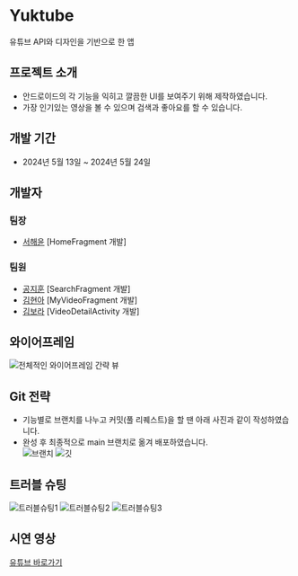 # Yuktube
유튜브 API와 디자인을 기반으로 한 앱

## 프로젝트 소개
* 안드로이드의 각 기능을 익히고 깔끔한 UI를 보여주기 위해 제작하였습니다.
* 가장 인기있는 영상을 볼 수 있으며 검색과 좋아요를 할 수 있습니다.

## 개발 기간
* 2024년 5월 13일 ~ 2024년 5월 24일

## 개발자
### 팀장
* [서해윤](https://github.com/SeoHeaYun) [HomeFragment 개발]
### 팀원
* [공지훈](https://github.com/Cosine-A) [SearchFragment 개발]
* [김현아](https://github.com/kmtso434) [MyVideoFragment 개발]
* [김보라](https://github.com/bora44144) [VideoDetailActivity 개발]

## 와이어프레임
![전체적인 와이어프레임 간략 뷰]("https://github.com/SeoHeaYun/Youtube/assets/100404990/864e62f1-a0f8-41f1-b5dd-6436c0368429")

## Git 전략
* 기능별로 브랜치를 나누고 커밋(풀 리퀘스트)을 할 땐 아래 사진과 같이 작성하였습니다. 
* 완성 후 최종적으로 main 브랜치로 옮겨 배포하였습니다.  
![브랜치](https://github.com/SeoHeaYun/Youtube/assets/100404990/779c0109-1f2e-450e-9e68-25fdaccd752d)
![깃](https://github.com/SeoHeaYun/Youtube/assets/100404990/772aed02-b82b-41d8-86e0-f05843e659f6)

## 트러블 슈팅
![트러블슈팅1](https://github.com/SeoHeaYun/Youtube/assets/100404990/02eaf915-6f47-47f9-b1f7-aceb3dda9d37)
![트러블슈팅2](https://github.com/SeoHeaYun/Youtube/assets/100404990/91d40a63-53a7-439f-91c7-0d3eebcb8861)
![트러블슈팅3](https://github.com/SeoHeaYun/Youtube/assets/100404990/547fec7d-8ec2-4857-b1b1-ac396c23ba0d)

## 시연 영상
[유튜브 바로가기](https://youtu.be/9UlTRYE-3vo)
